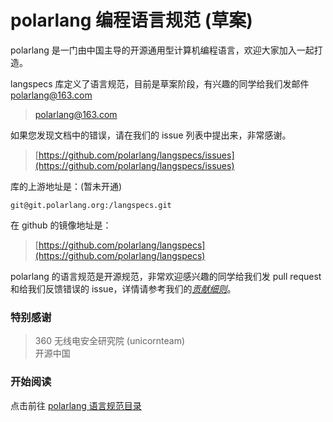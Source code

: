 # polarlang 编程语言规范 (草案)

polarlang 是一门由中国主导的开源通用型计算机编程语言，欢迎大家加入一起打造。

langspecs 库定义了语言规范，目前是草案阶段，有兴趣的同学给我们发邮件 polarlang@163.com

> [polarlang@163.com](mailto:polarlang@163.com)

如果您发现文档中的错误，请在我们的 issue 列表中提出来，非常感谢。

> [https://github.com/polarlang/langspecs/issues](https://github.com/polarlang/langspecs/issues)

库的上游地址是：(暂未开通)
    
    git@git.polarlang.org:/langspecs.git

在 github 的镜像地址是：

> [https://github.com/polarlang/langspecs](https://github.com/polarlang/langspecs)

polarlang 的语言规范是开源规范，非常欢迎感兴趣的同学给我们发 pull request 和给我们反馈错误的 issue，详情请参考我们的[*贡献细则*](CONTRIBUTING.md)。

### 特别感谢

> 360 无线电安全研究院 (unicornteam)<br/>
> 开源中国

### 开始阅读

点击前往 [polarlang 语言规范目录](catalog.md)